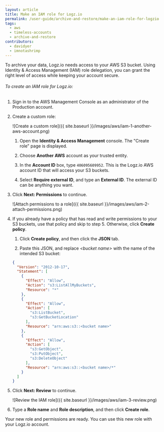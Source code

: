 ```yaml
---
layout: article
title: Make an IAM role for Logz.io
permalink: /user-guide/archive-and-restore/make-an-iam-role-for-logzio.html
tags:
  - aws
  - timeless-accounts
  - archive-and-restore
contributors:
  - davidyer
  - imnotashrimp
---
```


To archive your data, Logz.io needs access to your AWS S3 bucket. Using Identity & Access Management (IAM) role delegation, you can grant the right level of access while keeping your account secure.

###### To create an IAM role for Logz.io:

1. Sign in to the AWS Management Console as an administrator of the Production account.

2. Create a custom role:

    ![Create a custom role]({{ site.baseurl }}/images/aws/iam-1-another-aws-account.png)

    1. Open the **Identity & Access Management** console. The "Create role" page is displayed.

    2. Choose **Another AWS** account as your trusted entity.

    3. In the **Account ID** box, type `406095609952`. This is the Logz.io AWS account ID that will access your S3 buckets.

    4. Select **Require external ID**, and type an **External ID**. The external ID can be anything you want.

3. Click **Next: Permissions** to continue.

    ![Attach permissions to a role]({{ site.baseurl }}/images/aws/iam-2-attach-permissions.png)

4. If you already have a policy that has read and write permissions to your S3 buckets, use that policy and skip to step 5. Otherwise, click **Create policy**.

    1. Click **Create policy**, and then click the **JSON** tab.

    2. Paste this JSON, and replace _\<bucket name>_ with the name of the intended S3 bucket:

      ``` json
      {
        "Version": "2012-10-17",
        "Statement": [
          {
            "Effect": "Allow",
            "Action": "s3:ListAllMyBuckets",
            "Resource": "*"
          },
          {
            "Effect": "Allow",
            "Action": [
              "s3:ListBucket",
              "s3:GetBucketLocation"
            ],
            "Resource": "arn:aws:s3::<bucket name>"
          },
          {
            "Effect": "Allow",
            "Action": [
              "s3:GetObject",
              "s3:PutObject",
              "s3:DeleteObject"
            ],
            "Resource": "arn:aws:s3::<bucket name>/*"
          }
        ]
      }
      ```

5. Click **Next: Review** to continue.

    ![Review the IAM role]({{ site.baseurl }}/images/aws/iam-3-review.png)

6. Type a **Role name** and **Role description**, and then click **Create role**.

Your new role and permissions are ready. You can use this new role with your Logz.io account.